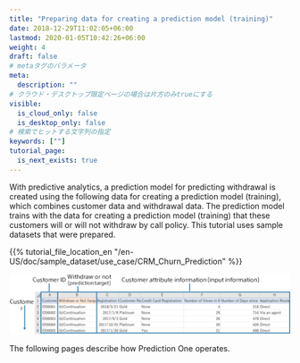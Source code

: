 ```yaml
---
title: "Preparing data for creating a prediction model (training)"
date: 2018-12-29T11:02:05+06:00
lastmod: 2020-01-05T10:42:26+06:00
weight: 4
draft: false
# metaタグのパラメータ
meta:
  description: ""
# クラウド・デスクトップ限定ページの場合は片方のみtrueにする
visible:
  is_cloud_only: false
  is_desktop_only: false
# 検索でヒットする文字列の指定
keywords: [""]
tutorial_page:
  is_next_exists: true
---
```


With predictive analytics, a prediction model for predicting withdrawal is created using the following data for creating a prediction model (training), which combines customer data and withdrawal data. The prediction model trains with the data for creating a prediction model (training) that these customers will or will not withdraw by call policy.
This tutorial uses sample datasets that were prepared.

{{% tutorial_file_location_en "/en-US/doc/sample_dataset/use_case/CRM_Churn_Prediction" %}}

![](../img_en/t_slide4.png)

The following pages describe how Prediction One operates.
